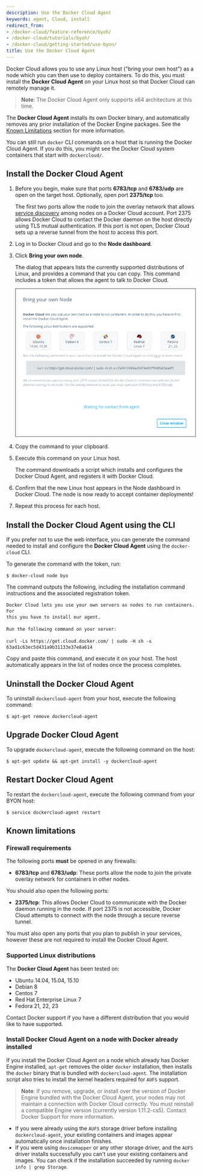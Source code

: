 ```yaml
---
description: Use the Docker Cloud Agent
keywords: agent, Cloud, install
redirect_from:
- /docker-cloud/feature-reference/byoh/
- /docker-cloud/tutorials/byoh/
- /docker-cloud/getting-started/use-byon/
title: Use the Docker Cloud Agent
---
```


Docker Cloud allows you to use any Linux host ("bring your own host") as a node which you can then use to deploy containers. To do this, you must install the **Docker Cloud Agent** on your Linux host so that Docker Cloud can remotely manage it.

> **Note**: The Docker Cloud Agent only supports x64 architecture at this time.

The **Docker Cloud Agent** installs its own Docker binary, and automatically removes any prior installation of the Docker Engine packages. See the [Known Limitations](byoh.md#known-limitations) section for more information.

You can still run `docker` CLI commands on a host that is running the Docker Cloud Agent. If you do this, you might see the Docker Cloud system containers that start with `dockercloud/`.


## Install the Docker Cloud Agent

1. Before you begin, make sure that ports **6783/tcp** and **6783/udp** are open on the target host. Optionally, open port **2375/tcp** too.

    The first two ports allow the node to join the overlay network that allows [service discovery](../apps/service-links.md) among nodes on a Docker Cloud account. Port 2375 allows Docker Cloud to contact the Docker daemon on the host directly using TLS mutual authentication. If this port is not open, Docker Cloud sets up a reverse tunnel from the host to access this port.

2. Log in to Docker Cloud and go to the **Node dashboard**.

3. Click **Bring your own node**.

    The dialog that appears lists the currently supported distributions of Linux, and provides a command that you can copy.
    This command includes a token that allows the agent to talk to Docker Cloud.

    ![](images/node-byoh-wizard-v2.png)

4. Copy the command to your clipboard.

5. Execute this command on your Linux host.

    The command downloads a script which installs and configures the Docker Cloud Agent, and registers it with Docker Cloud.

6. Confirm that the new Linux host appears in the Node dashboard in Docker Cloud. The node is now ready to accept container deployments!

7. Repeat this process for each host.

## Install the Docker Cloud Agent using the CLI

If you prefer not to use the web interface, you can generate the command needed
to install and configure the **Docker Cloud Agent** using the `docker-cloud`
CLI.

To generate the command with the token, run:

```
$ docker-cloud node byo
```

The command outputs the following, including the installation command instructions and the associated registration token.

```
Docker Cloud lets you use your own servers as nodes to run containers. For
this you have to install our agent.

Run the following command on your server:

curl -Ls https://get.cloud.docker.com/ | sudo -H sh -s 63ad1c63ec5d431a9b31133e37e8a614
```

Copy and paste this command, and execute it on your host. The host automatically
appears in the list of nodes once the process completes.

## Uninstall the Docker Cloud Agent

To uninstall `dockercloud-agent` from your host, execute the following command:

```
$ apt-get remove dockercloud-agent
```

## Upgrade Docker Cloud Agent

To upgrade `dockercloud-agent`, execute the following command on the host:

```
$ apt-get update && apt-get install -y dockercloud-agent
```

## Restart Docker Cloud Agent

To restart the `dockercloud-agent`, execute the following command from your BYON host:

```
$ service dockercloud-agent restart
```

## Known limitations

### Firewall requirements

The following ports **must** be opened in any firewalls:

* **6783/tcp** and **6783/udp**: These ports allow the node to join the private overlay network for containers in other nodes.

You should also open the following ports:

* **2375/tcp**: This allows Docker Cloud to communicate with the Docker daemon running in the node. If port 2375 is not accessible, Docker Cloud attempts to connect with the node through a secure reverse tunnel.

You must also open any ports that you plan to publish in your services, however these are not required to install the Docker Cloud Agent.

### Supported Linux distributions

The **Docker Cloud Agent** has been tested on:

- Ubuntu 14.04, 15.04, 15.10
- Debian 8
- Centos 7
- Red Hat Enterprise Linux 7
- Fedora 21, 22, 23

Contact Docker support if you have a different distribution that you would like
to have supported.

### Install Docker Cloud Agent on a node with Docker already installed

If you install the Docker Cloud Agent on a node which already has Docker Engine
installed, `apt-get` removes the older `docker` installation, then installs the
`docker` binary that is bundled with `dockercloud-agent`. The installation
script also tries to install the kernel headers required for `AUFS` support.

> **Note**: If you remove, upgrade, or install over the version of Docker Engine bundled with the Docker Cloud Agent, your nodes may not maintain a connection with Docker Cloud correctly. You must reinstall a compatible Engine version (currently version 1.11.2-cs5). Contact Docker Support for more information.

* If you were already using the `AUFS` storage driver before installing `dockercloud-agent`, your existing containers and images appear automatically once installation finishes.
* If you were using `devicemapper` or any other storage driver, and the `AUFS` driver installs successfully you can't use your existing containers and images. You can check if the installation succeeded by running `docker info | grep Storage`.
